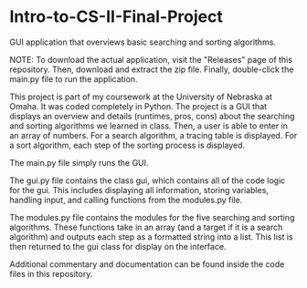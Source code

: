 # Intro-to-CS-II-Final-Project
GUI application that overviews basic searching and sorting algorithms.

NOTE: To download the actual application, visit the "Releases" page of this repository. Then, download and extract the zip file. Finally, double-click the main.py file to run the application. 

This project is part of my coursework at the University of Nebraska at Omaha. It was coded completely in Python. The project is a GUI that displays an overview and details (runtimes, pros, cons) about the searching and sorting algorithms we learned in class. Then, a user is able to enter in an array of numbers. For a search algorithm, a tracing table is displayed. For a sort algorithm, each step of the sorting process is displayed. 

The main.py file simply runs the GUI. 

The gui.py file contains the class gui, which contains all of the code logic for the gui. This includes displaying all information, storing variables, handling input, and calling functions from the modules.py file. 

The modules.py file contains the modules for the five searching and sorting algorithms. These functions take in an array (and a target if it is a search algorithm) and outputs each step as a formatted string into a list. This list is then returned to the gui class for display on the interface. 

Additional commentary and documentation can be found inside the code files in this repository.
